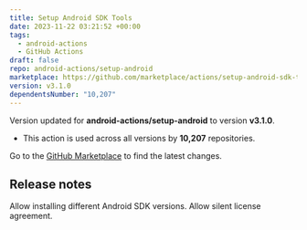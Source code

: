 ```yaml
---
title: Setup Android SDK Tools
date: 2023-11-22 03:21:52 +00:00
tags:
  - android-actions
  - GitHub Actions
draft: false
repo: android-actions/setup-android
marketplace: https://github.com/marketplace/actions/setup-android-sdk-tools
version: v3.1.0
dependentsNumber: "10,207"
---
```



Version updated for **android-actions/setup-android** to version **v3.1.0**.
- This action is used across all versions by **10,207** repositories.

Go to the [GitHub Marketplace](https://github.com/marketplace/actions/setup-android-sdk-tools) to find the latest changes.

## Release notes

Allow installing different Android SDK versions.
Allow silent license agreement.
